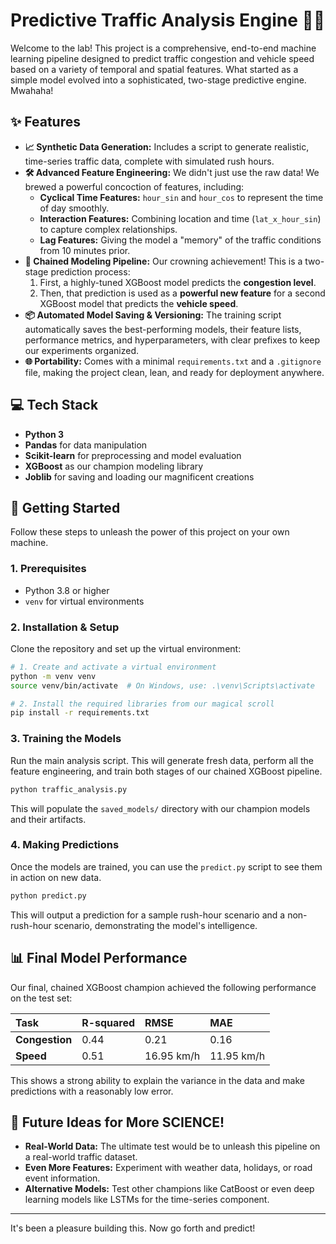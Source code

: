 # Predictive Traffic Analysis Engine 🚗💨

Welcome to the lab! This project is a comprehensive, end-to-end machine learning pipeline designed to predict traffic congestion and vehicle speed based on a variety of temporal and spatial features. What started as a simple model evolved into a sophisticated, two-stage predictive engine. Mwahaha!

## ✨ Features

- **📈 Synthetic Data Generation:** Includes a script to generate realistic, time-series traffic data, complete with simulated rush hours.
- **🛠️ Advanced Feature Engineering:** We didn't just use the raw data! We brewed a powerful concoction of features, including:
  - **Cyclical Time Features:** `hour_sin` and `hour_cos` to represent the time of day smoothly.
  - **Interaction Features:** Combining location and time (`lat_x_hour_sin`) to capture complex relationships.
  - **Lag Features:** Giving the model a "memory" of the traffic conditions from 10 minutes prior.
- **🚀 Chained Modeling Pipeline:** Our crowning achievement! This is a two-stage prediction process:
  1.  First, a highly-tuned XGBoost model predicts the **congestion level**.
  2.  Then, that prediction is used as a **powerful new feature** for a second XGBoost model that predicts the **vehicle speed**.
- **📦 Automated Model Saving & Versioning:** The training script automatically saves the best-performing models, their feature lists, performance metrics, and hyperparameters, with clear prefixes to keep our experiments organized.
- **🌐 Portability:** Comes with a minimal `requirements.txt` and a `.gitignore` file, making the project clean, lean, and ready for deployment anywhere.

## 💻 Tech Stack

- **Python 3**
- **Pandas** for data manipulation
- **Scikit-learn** for preprocessing and model evaluation
- **XGBoost** as our champion modeling library
- **Joblib** for saving and loading our magnificent creations

## 🚀 Getting Started

Follow these steps to unleash the power of this project on your own machine.

### 1. Prerequisites

- Python 3.8 or higher
- `venv` for virtual environments

### 2. Installation & Setup

Clone the repository and set up the virtual environment:

```bash
# 1. Create and activate a virtual environment
python -m venv venv
source venv/bin/activate  # On Windows, use: .\venv\Scripts\activate

# 2. Install the required libraries from our magical scroll
pip install -r requirements.txt
```

### 3. Training the Models

Run the main analysis script. This will generate fresh data, perform all the feature engineering, and train both stages of our chained XGBoost pipeline.

```bash
python traffic_analysis.py
```
This will populate the `saved_models/` directory with our champion models and their artifacts.

### 4. Making Predictions

Once the models are trained, you can use the `predict.py` script to see them in action on new data.

```bash
python predict.py
```

This will output a prediction for a sample rush-hour scenario and a non-rush-hour scenario, demonstrating the model's intelligence.

## 📊 Final Model Performance

Our final, chained XGBoost champion achieved the following performance on the test set:

| Task | R-squared | RMSE | MAE |
| :--- | :--- | :--- | :--- |
| **Congestion** | 0.44 | 0.21 | 0.16 |
| **Speed** | 0.51 | 16.95 km/h | 11.95 km/h |

This shows a strong ability to explain the variance in the data and make predictions with a reasonably low error.

## 🎨 Future Ideas for More SCIENCE!

- **Real-World Data:** The ultimate test would be to unleash this pipeline on a real-world traffic dataset.
- **Even More Features:** Experiment with weather data, holidays, or road event information.
- **Alternative Models:** Test other champions like CatBoost or even deep learning models like LSTMs for the time-series component.

---

It's been a pleasure building this. Now go forth and predict!
